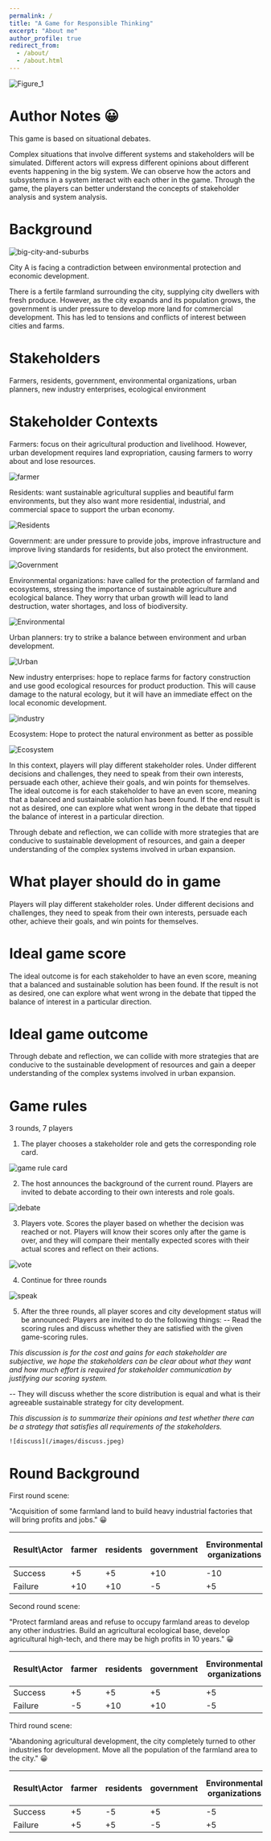 ```yaml
---
permalink: /
title: "A Game for Responsible Thinking"
excerpt: "About me"
author_profile: true
redirect_from: 
  - /about/
  - /about.html
---
```


![Figure_1](/images/Figure_1.png)

Author Notes 😀
======
This game is based on situational debates.

Complex situations that involve different systems and stakeholders will be simulated. Different actors will express different opinions about different events happening in the big system. We can observe how the actors and subsystems in a system interact with each other in the game.
Through the game, the players can better understand the concepts of stakeholder analysis and system analysis.

Background
======
![big-city-and-suburbs](/images/pngtree-beautiful-big-city-and-suburbs-png-image_5933752.jpeg)

City A is facing a contradiction between environmental protection and economic development.

There is a fertile farmland surrounding the city, supplying city dwellers with fresh produce. However, as the city expands and its population grows, the government is under pressure to develop more land for commercial development. This has led to tensions and conflicts of interest between cities and farms.

Stakeholders
======

Farmers, residents, government, environmental organizations, urban planners, new industry enterprises, ecological environment

Stakeholder Contexts
======
Farmers: focus on their agricultural production and livelihood. However, urban development requires land expropriation, causing farmers to worry about and lose resources.

![farmer](/images/farmer.png)


Residents: want sustainable agricultural supplies and beautiful farm environments, but they also want more residential, industrial, and commercial space to support the urban economy. 

![Residents](/images/residents.jpeg)

Government: are under pressure to provide jobs, improve infrastructure and improve living standards for residents, but also protect the environment.

![Government](/images/govern.png)

Environmental organizations: have called for the protection of farmland and ecosystems, stressing the importance of sustainable agriculture and ecological balance. They worry that urban growth will lead to land destruction, water shortages, and loss of biodiversity.

![Environmental ](/images/environ_group.jpeg)

Urban planners: try to strike a balance between environment and urban development.

![Urban](/images/urbanPlanner.jpeg)

New industry enterprises: hope to replace farms for factory construction and use good ecological resources for product production. This will cause damage to the natural ecology, but it will have an immediate effect on the local economic development.

![industry](/images/factory.png)

Ecosystem: Hope to protect the natural environment as better as possible

![Ecosystem](/images/ecosystem.png)

In this context, players will play different stakeholder roles. Under different decisions and challenges, they need to speak from their own interests, persuade each other, achieve their goals, and win points for themselves. The ideal outcome is for each stakeholder to have an even score, meaning that a balanced and sustainable solution has been found. If the end result is not as desired, one can explore what went wrong in the debate that tipped the balance of interest in a particular direction.

Through debate and reflection, we can collide with more strategies that are conducive to sustainable development of resources, and gain a deeper understanding of the complex systems involved in urban expansion.


What player should do in game
=======
Players will play different stakeholder roles. Under different decisions and challenges, they need to speak from their own interests, persuade each other, achieve their goals, and win points for themselves. 

Ideal game score
=======
The ideal outcome is for each stakeholder to have an even score, meaning that a balanced and sustainable solution has been found. If the result is not as desired, one can explore what went wrong in the debate that tipped the balance of interest in a particular direction.

Ideal game outcome
=======
Through debate and reflection, we can collide with more strategies that are conducive to the sustainable development of resources and gain a deeper understanding of the complex systems involved in urban expansion.


Game rules
======
3 rounds, 7 players
1. The player chooses a stakeholder role and gets the corresponding role card.

![game rule card](/images/game%20rule%20card.jpg)

2. The host announces the background of the current round. Players are invited to debate according to their own interests and role goals. 

![debate](/images/debate.png)

3. Players vote. Scores the player based on whether the decision was reached or not. Players will know their scores only after the game is over, and they will compare their mentally expected scores with their actual scores and reflect on their actions.

![vote](/images/vote.png)

4. Continue for three rounds

![speak](/images/spaek.jpeg)

5. After the three rounds, all player scores and city development status will be announced:
Players are invited to do the following things:
  --	 Read the scoring rules and discuss whether they are satisfied with the given game-scoring rules.
  
  *This discussion is for the cost and gains for each stakeholder are subjective, we hope the stakeholders can be clear about what they want and how much effort is required for stakeholder communication by justifying our scoring system.*
  
  --	 They will discuss whether the score distribution is equal and what is their agreeable sustainable strategy for city development.
    
  *This discussion is to summarize their opinions and test whether there can be a strategy that satisfies all requirements of the stakeholders.*
    
    ![discuss](/images/discuss.jpeg)
    

Round Background
======
First round scene:

"Acquisition of some farmland land to build heavy industrial factories that will bring profits and jobs." 😀


| Result\Actor  | farmer | residents  | government | Environmental organizations  | Urban planners | New industry enterprises | Ecosystem |
| ------------- | ------------- | ------------- | ------------- | ------------- | ------------- | ------------- | ------------- |
| Success  | +5  | +5  | +10  | -10  | -5  | +10  | -10  |
| Failure  | +10  | +10  | -5  | +5  | +5  | -10  | +10  |

Second round scene:

"Protect farmland areas and refuse to occupy farmland areas to develop any other industries. Build an agricultural ecological base, develop agricultural high-tech, and there may be high profits in 10 years." 😀

| Result\Actor  | farmer | residents  | government | Environmental organizations  | Urban planners | New industry enterprises | Ecosystem |
| ------------- | ------------- | ------------- | ------------- | ------------- | ------------- | ------------- | ------------- |
| Success  | +5  | +5  | +5  | +5  | +5  | -10  | +10  |
| Failure  | -5  | +10  | +10  | -5  | +5  | +10  | -5  |

Third round scene:

"Abandoning agricultural development, the city completely turned to other industries for development. Move all the population of the farmland area to the city." 😀

| Result\Actor  | farmer | residents  | government | Environmental organizations  | Urban planners | New industry enterprises | Ecosystem |
| ------------- | ------------- | ------------- | ------------- | ------------- | ------------- | ------------- | ------------- |
| Success  | +5  | -5  | +5  | -5  | +5  | +10  | +10  |
| Failure  | +5  | +5  | -5  | +5  | +0  | -10  | +10  |
